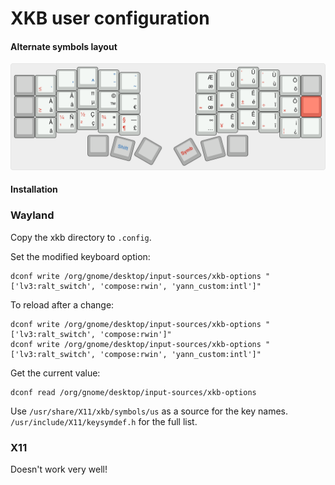 # XKB user configuration

#### Alternate symbols layout

![altgr](../img/layout_corne42_altgr.png)

#### Installation

### Wayland

Copy the xkb directory to `.config`.

Set the modified keyboard option:
```
dconf write /org/gnome/desktop/input-sources/xkb-options "['lv3:ralt_switch', 'compose:rwin', 'yann_custom:intl']"
```

To reload after a change:
```
dconf write /org/gnome/desktop/input-sources/xkb-options "['lv3:ralt_switch', 'compose:rwin']"
dconf write /org/gnome/desktop/input-sources/xkb-options "['lv3:ralt_switch', 'compose:rwin', 'yann_custom:intl']"
```

Get the current value:
```
dconf read /org/gnome/desktop/input-sources/xkb-options
```

Use `/usr/share/X11/xkb/symbols/us` as a source for the key names.
`/usr/include/X11/keysymdef.h` for the full list.

### X11

Doesn't work very well!


